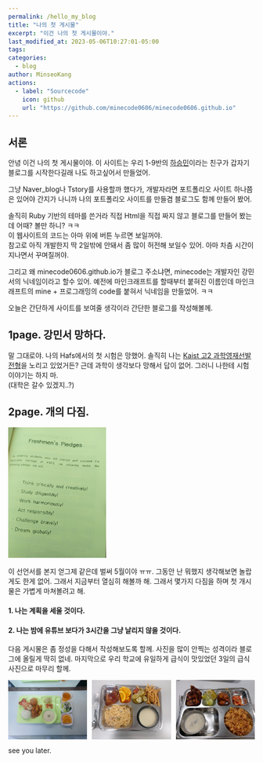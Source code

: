 ```yaml
---
permalink: /hello_my_blog
title: "나의 첫 게시물"
excerpt: "이건 나의 첫 게시물이야."
last_modified_at: 2023-05-06T10:27:01-05:00
tags:
categories:
  - blog
author: MinseoKang
actions:
  - label: "Sourcecode"
    icon: github
    url: "https://github.com/minecode0606/minecode0606.github.io"
---
```

## 서론
안녕 이건 나의 첫 게시물이야. 이 사이트는 우리 1-9반의 [하승민](https://www.instagram.com/hhas_min/)이라는 친구가 갑자기 블로그를 시작한다길래 나도 하고싶어서 만들었어.  
  
그냥 Naver_blog나 Tstory를 사용할까 했다가, 개발자라면 포트폴리오 사이트 하나쯤은 있어야 간지가 나니까 나의 포트폴리오 사이트를 만들겸 블로그도 함께 만들어 봤어.  
   
솔직히 Ruby 기반의 테마를 쓴거라 직접 Html을 직접 짜지 않고 블로그를 만들어 봤는데 어때? 볼만 하니? ㅋㅋ  
이 웹사이트의 코드는 아마 위에 버튼 누르면 보일꺼야.  
참고로 아직 개발한지 딱 2일밖에 안돼서 좀 많이 허전해 보일수 있어. 아마 차츰 시간이 지나면서 꾸며질꺼야.  

그리고 왜 minecode0606.github.io가 블로그 주소냐면, minecode는 개발자인 강민서의 닉네임이라고 할수 있어. 예전에 마인크래프트를 
할때부터 붙혀진 이름인데 마인크래프트의 mine + 프로그래밍의 code를 붙혀서 닉네임을 만들었어. ㅋㅋ
  
오늘은 간단하게 사이트를 보여줄 생각이라 간단한 블로그를 작성해볼께.

## 1page. 강민서 망하다.
말 그대로야. 나의 Hafs에서의 첫 시험은 망했어. 솔직히 나는 [Kaist 고2 과학영재선발전형](https://admission.kaist.ac.kr/undergraduate/guide/sub05)을 노리고 있었거든? 근데 과학이
생각보다 망해서 답이 없어. 그러니 나한테 시험 이야기는 하지 마.  
(대학은 갈수 있겠지..?)

## 2page. 개의 다짐.
<img src="https://github.com/minecode0606/minecode0606.github.io/blob/master/assets/images/2023-05-07/freshmen.jpeg?raw=true" style="max-width: 200px; height: auto;">    
 
이 선언서를 본지 얻그제 같은데 벌써 5월이야 ㅠㅠ. 그동안 난 뭐했지 생각해보면 놀랍게도 한게 없어.
그래서 지금부터 열심히 해볼까 해. 그래서 몇가지 다짐을 하며 첫 개시물은 가볍게 마쳐볼려고 해.

#### 1. 나는 계획을 세울 것이다. 
#### 2. 나는 밤에 유튜브 보다가 3시간을 그냥 날리지 않을 것이다.

다음 게시물은 좀 정성을 다해서 작성해보도록 할께. 사진을 많이 안찍는 성격이라
블로그에 올릴게 딱히 없네. 마지막으로 우리 학교에 유일하게 급식이 맛있었던 3일의 급식 사진으로 마무리 할께.


<div class="image-grid">
  <img src="https://github.com/minecode0606/minecode0606.github.io/blob/master/assets/images/2023-05-07/KakaoTalk_Photo_2023-05-07-02-03-10%20001.jpeg?raw=true">
  <img src="https://github.com/minecode0606/minecode0606.github.io/blob/master/assets/images/2023-05-07/KakaoTalk_Photo_2023-05-07-02-03-11%20002.jpeg?raw=true">
  <img src="https://github.com/minecode0606/minecode0606.github.io/blob/master/assets/images/2023-05-07/KakaoTalk_Photo_2023-05-07-02-03-11%20003.jpeg?raw=true">
</div>

<style>
  .image-grid {
    display: grid;
    grid-template-columns: repeat(3, 1fr); /* 3개의 열을 생성합니다. */
    grid-gap: 10px; /* 이미지 사이의 간격을 설정합니다. */
  }
  .image-grid img {
    max-width: 100%; /* 이미지의 최대 크기를 설정합니다. */
    height: auto; /* 이미지의 높이를 자동으로 조정합니다. */
  }
</style>
see you later.

